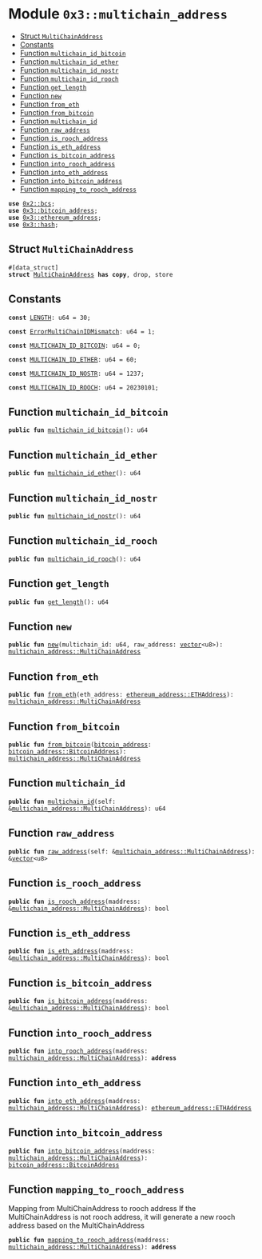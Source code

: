 
<a name="0x3_multichain_address"></a>

# Module `0x3::multichain_address`



-  [Struct `MultiChainAddress`](#0x3_multichain_address_MultiChainAddress)
-  [Constants](#@Constants_0)
-  [Function `multichain_id_bitcoin`](#0x3_multichain_address_multichain_id_bitcoin)
-  [Function `multichain_id_ether`](#0x3_multichain_address_multichain_id_ether)
-  [Function `multichain_id_nostr`](#0x3_multichain_address_multichain_id_nostr)
-  [Function `multichain_id_rooch`](#0x3_multichain_address_multichain_id_rooch)
-  [Function `get_length`](#0x3_multichain_address_get_length)
-  [Function `new`](#0x3_multichain_address_new)
-  [Function `from_eth`](#0x3_multichain_address_from_eth)
-  [Function `from_bitcoin`](#0x3_multichain_address_from_bitcoin)
-  [Function `multichain_id`](#0x3_multichain_address_multichain_id)
-  [Function `raw_address`](#0x3_multichain_address_raw_address)
-  [Function `is_rooch_address`](#0x3_multichain_address_is_rooch_address)
-  [Function `is_eth_address`](#0x3_multichain_address_is_eth_address)
-  [Function `is_bitcoin_address`](#0x3_multichain_address_is_bitcoin_address)
-  [Function `into_rooch_address`](#0x3_multichain_address_into_rooch_address)
-  [Function `into_eth_address`](#0x3_multichain_address_into_eth_address)
-  [Function `into_bitcoin_address`](#0x3_multichain_address_into_bitcoin_address)
-  [Function `mapping_to_rooch_address`](#0x3_multichain_address_mapping_to_rooch_address)


<pre><code><b>use</b> <a href="">0x2::bcs</a>;
<b>use</b> <a href="bitcoin_address.md#0x3_bitcoin_address">0x3::bitcoin_address</a>;
<b>use</b> <a href="ethereum_address.md#0x3_ethereum_address">0x3::ethereum_address</a>;
<b>use</b> <a href="hash.md#0x3_hash">0x3::hash</a>;
</code></pre>



<a name="0x3_multichain_address_MultiChainAddress"></a>

## Struct `MultiChainAddress`



<pre><code>#[data_struct]
<b>struct</b> <a href="multichain_address.md#0x3_multichain_address_MultiChainAddress">MultiChainAddress</a> <b>has</b> <b>copy</b>, drop, store
</code></pre>



<a name="@Constants_0"></a>

## Constants


<a name="0x3_multichain_address_LENGTH"></a>



<pre><code><b>const</b> <a href="multichain_address.md#0x3_multichain_address_LENGTH">LENGTH</a>: u64 = 30;
</code></pre>



<a name="0x3_multichain_address_ErrorMultiChainIDMismatch"></a>



<pre><code><b>const</b> <a href="multichain_address.md#0x3_multichain_address_ErrorMultiChainIDMismatch">ErrorMultiChainIDMismatch</a>: u64 = 1;
</code></pre>



<a name="0x3_multichain_address_MULTICHAIN_ID_BITCOIN"></a>



<pre><code><b>const</b> <a href="multichain_address.md#0x3_multichain_address_MULTICHAIN_ID_BITCOIN">MULTICHAIN_ID_BITCOIN</a>: u64 = 0;
</code></pre>



<a name="0x3_multichain_address_MULTICHAIN_ID_ETHER"></a>



<pre><code><b>const</b> <a href="multichain_address.md#0x3_multichain_address_MULTICHAIN_ID_ETHER">MULTICHAIN_ID_ETHER</a>: u64 = 60;
</code></pre>



<a name="0x3_multichain_address_MULTICHAIN_ID_NOSTR"></a>



<pre><code><b>const</b> <a href="multichain_address.md#0x3_multichain_address_MULTICHAIN_ID_NOSTR">MULTICHAIN_ID_NOSTR</a>: u64 = 1237;
</code></pre>



<a name="0x3_multichain_address_MULTICHAIN_ID_ROOCH"></a>



<pre><code><b>const</b> <a href="multichain_address.md#0x3_multichain_address_MULTICHAIN_ID_ROOCH">MULTICHAIN_ID_ROOCH</a>: u64 = 20230101;
</code></pre>



<a name="0x3_multichain_address_multichain_id_bitcoin"></a>

## Function `multichain_id_bitcoin`



<pre><code><b>public</b> <b>fun</b> <a href="multichain_address.md#0x3_multichain_address_multichain_id_bitcoin">multichain_id_bitcoin</a>(): u64
</code></pre>



<a name="0x3_multichain_address_multichain_id_ether"></a>

## Function `multichain_id_ether`



<pre><code><b>public</b> <b>fun</b> <a href="multichain_address.md#0x3_multichain_address_multichain_id_ether">multichain_id_ether</a>(): u64
</code></pre>



<a name="0x3_multichain_address_multichain_id_nostr"></a>

## Function `multichain_id_nostr`



<pre><code><b>public</b> <b>fun</b> <a href="multichain_address.md#0x3_multichain_address_multichain_id_nostr">multichain_id_nostr</a>(): u64
</code></pre>



<a name="0x3_multichain_address_multichain_id_rooch"></a>

## Function `multichain_id_rooch`



<pre><code><b>public</b> <b>fun</b> <a href="multichain_address.md#0x3_multichain_address_multichain_id_rooch">multichain_id_rooch</a>(): u64
</code></pre>



<a name="0x3_multichain_address_get_length"></a>

## Function `get_length`



<pre><code><b>public</b> <b>fun</b> <a href="multichain_address.md#0x3_multichain_address_get_length">get_length</a>(): u64
</code></pre>



<a name="0x3_multichain_address_new"></a>

## Function `new`



<pre><code><b>public</b> <b>fun</b> <a href="multichain_address.md#0x3_multichain_address_new">new</a>(multichain_id: u64, raw_address: <a href="">vector</a>&lt;u8&gt;): <a href="multichain_address.md#0x3_multichain_address_MultiChainAddress">multichain_address::MultiChainAddress</a>
</code></pre>



<a name="0x3_multichain_address_from_eth"></a>

## Function `from_eth`



<pre><code><b>public</b> <b>fun</b> <a href="multichain_address.md#0x3_multichain_address_from_eth">from_eth</a>(eth_address: <a href="ethereum_address.md#0x3_ethereum_address_ETHAddress">ethereum_address::ETHAddress</a>): <a href="multichain_address.md#0x3_multichain_address_MultiChainAddress">multichain_address::MultiChainAddress</a>
</code></pre>



<a name="0x3_multichain_address_from_bitcoin"></a>

## Function `from_bitcoin`



<pre><code><b>public</b> <b>fun</b> <a href="multichain_address.md#0x3_multichain_address_from_bitcoin">from_bitcoin</a>(<a href="bitcoin_address.md#0x3_bitcoin_address">bitcoin_address</a>: <a href="bitcoin_address.md#0x3_bitcoin_address_BitcoinAddress">bitcoin_address::BitcoinAddress</a>): <a href="multichain_address.md#0x3_multichain_address_MultiChainAddress">multichain_address::MultiChainAddress</a>
</code></pre>



<a name="0x3_multichain_address_multichain_id"></a>

## Function `multichain_id`



<pre><code><b>public</b> <b>fun</b> <a href="multichain_address.md#0x3_multichain_address_multichain_id">multichain_id</a>(self: &<a href="multichain_address.md#0x3_multichain_address_MultiChainAddress">multichain_address::MultiChainAddress</a>): u64
</code></pre>



<a name="0x3_multichain_address_raw_address"></a>

## Function `raw_address`



<pre><code><b>public</b> <b>fun</b> <a href="multichain_address.md#0x3_multichain_address_raw_address">raw_address</a>(self: &<a href="multichain_address.md#0x3_multichain_address_MultiChainAddress">multichain_address::MultiChainAddress</a>): &<a href="">vector</a>&lt;u8&gt;
</code></pre>



<a name="0x3_multichain_address_is_rooch_address"></a>

## Function `is_rooch_address`



<pre><code><b>public</b> <b>fun</b> <a href="multichain_address.md#0x3_multichain_address_is_rooch_address">is_rooch_address</a>(maddress: &<a href="multichain_address.md#0x3_multichain_address_MultiChainAddress">multichain_address::MultiChainAddress</a>): bool
</code></pre>



<a name="0x3_multichain_address_is_eth_address"></a>

## Function `is_eth_address`



<pre><code><b>public</b> <b>fun</b> <a href="multichain_address.md#0x3_multichain_address_is_eth_address">is_eth_address</a>(maddress: &<a href="multichain_address.md#0x3_multichain_address_MultiChainAddress">multichain_address::MultiChainAddress</a>): bool
</code></pre>



<a name="0x3_multichain_address_is_bitcoin_address"></a>

## Function `is_bitcoin_address`



<pre><code><b>public</b> <b>fun</b> <a href="multichain_address.md#0x3_multichain_address_is_bitcoin_address">is_bitcoin_address</a>(maddress: &<a href="multichain_address.md#0x3_multichain_address_MultiChainAddress">multichain_address::MultiChainAddress</a>): bool
</code></pre>



<a name="0x3_multichain_address_into_rooch_address"></a>

## Function `into_rooch_address`



<pre><code><b>public</b> <b>fun</b> <a href="multichain_address.md#0x3_multichain_address_into_rooch_address">into_rooch_address</a>(maddress: <a href="multichain_address.md#0x3_multichain_address_MultiChainAddress">multichain_address::MultiChainAddress</a>): <b>address</b>
</code></pre>



<a name="0x3_multichain_address_into_eth_address"></a>

## Function `into_eth_address`



<pre><code><b>public</b> <b>fun</b> <a href="multichain_address.md#0x3_multichain_address_into_eth_address">into_eth_address</a>(maddress: <a href="multichain_address.md#0x3_multichain_address_MultiChainAddress">multichain_address::MultiChainAddress</a>): <a href="ethereum_address.md#0x3_ethereum_address_ETHAddress">ethereum_address::ETHAddress</a>
</code></pre>



<a name="0x3_multichain_address_into_bitcoin_address"></a>

## Function `into_bitcoin_address`



<pre><code><b>public</b> <b>fun</b> <a href="multichain_address.md#0x3_multichain_address_into_bitcoin_address">into_bitcoin_address</a>(maddress: <a href="multichain_address.md#0x3_multichain_address_MultiChainAddress">multichain_address::MultiChainAddress</a>): <a href="bitcoin_address.md#0x3_bitcoin_address_BitcoinAddress">bitcoin_address::BitcoinAddress</a>
</code></pre>



<a name="0x3_multichain_address_mapping_to_rooch_address"></a>

## Function `mapping_to_rooch_address`

Mapping from MultiChainAddress to rooch address
If the MultiChainAddress is not rooch address, it will generate a new rooch address based on the MultiChainAddress


<pre><code><b>public</b> <b>fun</b> <a href="multichain_address.md#0x3_multichain_address_mapping_to_rooch_address">mapping_to_rooch_address</a>(maddress: <a href="multichain_address.md#0x3_multichain_address_MultiChainAddress">multichain_address::MultiChainAddress</a>): <b>address</b>
</code></pre>
